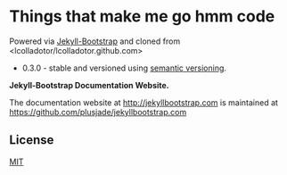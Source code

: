 # Things that make me go hmm code 

Powered via [Jekyll-Bootstrap](http://jekyllbootstrap.com) and cloned from <lcolladotor/lcolladotor.github.com>
* 0.3.0 - stable and versioned using [semantic versioning](http://semver.org/).

**Jekyll-Bootstrap Documentation Website.**

The documentation website at <http://jekyllbootstrap.com> is maintained at https://github.com/plusjade/jekyllbootstrap.com

## License
[MIT](http://opensource.org/licenses/MIT)
